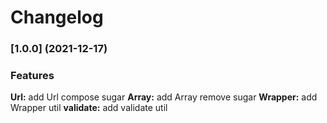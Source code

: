 # Changelog

### [1.0.0] (2021-12-17)

### Features

**Url:** add Url compose sugar
**Array:** add Array remove sugar
**Wrapper:** add Wrapper util
**validate:** add validate util